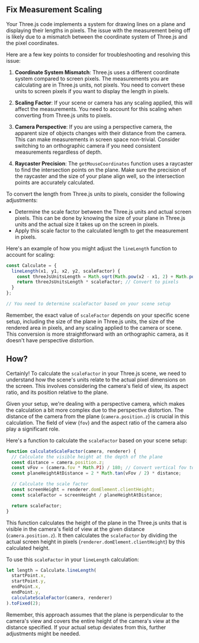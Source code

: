 ## Fix Measurement Scaling

Your Three.js code implements a system for drawing lines on a plane and displaying their lengths in pixels. The issue with the measurement being off is likely due to a mismatch between the coordinate system of Three.js and the pixel coordinates.

Here are a few key points to consider for troubleshooting and resolving this issue:

1. **Coordinate System Mismatch**: Three.js uses a different coordinate system compared to screen pixels. The measurements you are calculating are in Three.js units, not pixels. You need to convert these units to screen pixels if you want to display the length in pixels.

2. **Scaling Factor**: If your scene or camera has any scaling applied, this will affect the measurements. You need to account for this scaling when converting from Three.js units to pixels.

3. **Camera Perspective**: If you are using a perspective camera, the apparent size of objects changes with their distance from the camera. This can make measurements in screen space non-trivial. Consider switching to an orthographic camera if you need consistent measurements regardless of depth.

4. **Raycaster Precision**: The `getMouseCoordinates` function uses a raycaster to find the intersection points on the plane. Make sure the precision of the raycaster and the size of your plane align well, so the intersection points are accurately calculated.

To convert the length from Three.js units to pixels, consider the following adjustments:

- Determine the scale factor between the Three.js units and actual screen pixels. This can be done by knowing the size of your plane in Three.js units and the actual size it takes up on the screen in pixels.
- Apply this scale factor to the calculated length to get the measurement in pixels.

Here's an example of how you might adjust the `lineLength` function to account for scaling:

```javascript
const Calculate = {
  lineLength(x1, y1, x2, y2, scaleFactor) {
    const threeJsUnitsLength = Math.sqrt(Math.pow(x2 - x1, 2) + Math.pow(y2 - y1, 2));
    return threeJsUnitsLength * scaleFactor; // Convert to pixels
  }
};

// You need to determine scaleFactor based on your scene setup
```

Remember, the exact value of `scaleFactor` depends on your specific scene setup, including the size of the plane in Three.js units, the size of the rendered area in pixels, and any scaling applied to the camera or scene. This conversion is more straightforward with an orthographic camera, as it doesn't have perspective distortion.

## How?

Certainly! To calculate the `scaleFactor` in your Three.js scene, we need to understand how the scene's units relate to the actual pixel dimensions on the screen. This involves considering the camera's field of view, its aspect ratio, and its position relative to the plane.

Given your setup, we're dealing with a perspective camera, which makes the calculation a bit more complex due to the perspective distortion. The distance of the camera from the plane (`camera.position.z`) is crucial in this calculation. The field of view (`fov`) and the aspect ratio of the camera also play a significant role.

Here's a function to calculate the `scaleFactor` based on your scene setup:

```javascript
function calculateScaleFactor(camera, renderer) {
  // Calculate the visible height at the depth of the plane
  const distance = camera.position.z;
  const vFov = (camera.fov * Math.PI) / 180; // Convert vertical fov to radians
  const planeHeightAtDistance = 2 * Math.tan(vFov / 2) * distance;

  // Calculate the scale factor
  const screenHeight = renderer.domElement.clientHeight;
  const scaleFactor = screenHeight / planeHeightAtDistance;

  return scaleFactor;
}
```

This function calculates the height of the plane in the Three.js units that is visible in the camera's field of view at the given distance (`camera.position.z`). It then calculates the `scaleFactor` by dividing the actual screen height in pixels (`renderer.domElement.clientHeight`) by this calculated height.

To use this `scaleFactor` in your `lineLength` calculation:

```javascript
let length = Calculate.lineLength(
  startPoint.x,
  startPoint.y,
  endPoint.x,
  endPoint.y,
  calculateScaleFactor(camera, renderer)
).toFixed(2);
```

Remember, this approach assumes that the plane is perpendicular to the camera's view and covers the entire height of the camera's view at the distance specified. If your actual setup deviates from this, further adjustments might be needed.

<br>
